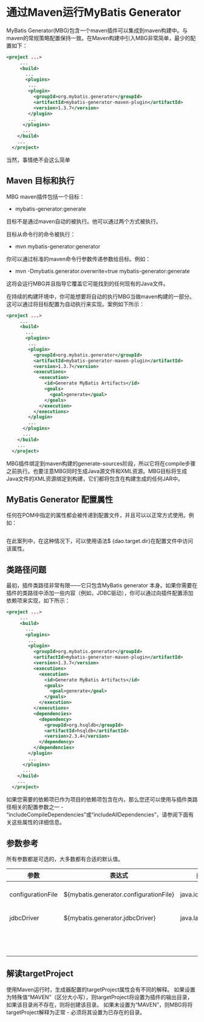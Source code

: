 # 通过Maven运行MyBatis Generator

MyBatis Generator(MBG)包含一个maven插件可以集成到maven构建中。与maven的常规策略配置保持一致。在Maven构建中引入MBG非常简单，最少的配置如下：

```xml
<project ...>
     ...
     <build>
       ...
       <plugins>
        ...
        <plugin>
          <groupId>org.mybatis.generator</groupId>
          <artifactId>mybatis-generator-maven-plugin</artifactId>
          <version>1.3.7</version>
        </plugin>
        ...
      </plugins>
      ...
    </build>
    ...
  </project>
```

当然，事情绝不会这么简单

## Maven 目标和执行

MBG maven插件包括一个目标：

- mybatis-generator:generate

目标不是通过maven自动的被执行。他可以通过两个方式被执行。

目标从命令行的命令被执行：

- mvn mybatis-generator:generator

你可以通过标准的maven命令行参数传递参数给目标。例如：

- mvn -Dmybatis.generator.overwrite=true mybatis-generator:generate

这将会运行MBG并且指导它覆盖它可能找到的任何现有的Java文件。

在持续的构建环境中，你可能想要将自动的执行MBG当做maven构建的一部分。这可以通过将目标配置为自动执行来实现。案例如下所示：

```xml
<project ...>
     ...
     <build>
       ...
       <plugins>
        ...
        <plugin>
          <groupId>org.mybatis.generator</groupId>
          <artifactId>mybatis-generator-maven-plugin</artifactId>
          <version>1.3.7</version>
          <executions>
            <execution>
              <id>Generate MyBatis Artifacts</id>
              <goals>
                <goal>generate</goal>
              </goals>
            </execution>
          </executions>
        </plugin>
        ...
      </plugins>
      ...
    </build>
    ...
  </project>
```

MBG插件绑定到maven构建的generate-sources阶段，所以它将在compile步骤之前执行。也要注意MBG同时生成Java源文件和XML资源。MBG目标将生成Java文件的XML资源绑定到构建，它们都将包含在构建生成的任何JAR中。

## MyBatis Generator 配置属性

任何在POM中指定的属性都会被传递到配置文件，并且可以以正常方式使用。例如：

```xml

```

在此案列中，在这种情况下，可以使用语法$ {dao.target.dir}在配置文件中访问该属性。

## 类路径问题

最初，插件类路径非常有限——它只包含MyBatis generator 本身。如果你需要在插件的类路径中添加一些内容（例如，JDBC驱动），你可以通过向插件配置添加依赖项来实现，如下所示：

```xml
<project ...>
     ...
     <build>
       ...
       <plugins>
        ...
        <plugin>
          <groupId>org.mybatis.generator</groupId>
          <artifactId>mybatis-generator-maven-plugin</artifactId>
          <version>1.3.7</version>
          <executions>
            <execution>
              <id>Generate MyBatis Artifacts</id>
              <goals>
                <goal>generate</goal>
              </goals>
            </execution>
          </executions>
          <dependencies>
            <dependency>
              <groupId>org.hsqldb</groupId>
              <artifactId>hsqldb</artifactId>
              <version>2.3.4</version>
            </dependency>
          </dependencies>
        </plugin>
        ...
      </plugins>
      ...
    </build>
    ...
  </project>
```

如果您需要的依赖项已作为项目的依赖项包含在内，那么您还可以使用与插件类路径相关的配置参数之一 - “includeCompileDependencies”或“includeAllDependencies”，请参阅下面有关这些属性的详细信息。

## 参数参考

所有参数都是可选的，大多数都有合适的默认值。

| 参数              | 表达式                                 | 类型             | 说明                                                         |
| ----------------- | -------------------------------------- | ---------------- | ------------------------------------------------------------ |
| configurationFile | ${mybatis.generator.configurationFile} | java.io.File     | XML配置文件的位置.   <br>     Default value:     <br/>${basedir}/src/main/resources/generatorConfig.xml |
| jdbcDriver        | ${mybatis.generator.jdbcDriver}        | java.lang.String | 如果你指定一个sqlScript，当你连接数据库时，这是完全限定的JDBC驱动程序类名。 |
|                   |                                        |                  |                                                              |
|                   |                                        |                  |                                                              |
|                   |                                        |                  |                                                              |
|                   |                                        |                  |                                                              |
|                   |                                        |                  |                                                              |
|                   |                                        |                  |                                                              |
|                   |                                        |                  |                                                              |
|                   |                                        |                  |                                                              |
|                   |                                        |                  |                                                              |
|                   |                                        |                  |                                                              |
|                   |                                        |                  |                                                              |
|                   |                                        |                  |                                                              |

## 解读targetProject

使用Maven运行时，生成器配置的targetProject属性会有不同的解释。 如果设置为特殊值“MAVEN”（区分大小写），则targetProject将设置为插件的输出目录，如果该目录尚不存在，则将创建该目录。 如果未设置为“MAVEN”，则MBG将将targetProject解释为正常 - 必须将其设置为已存在的目录。